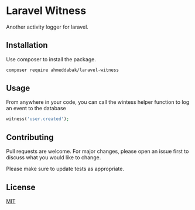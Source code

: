 # Laravel Witness

Another activity logger for laravel.

## Installation

Use composer to install the package.

```bash
composer require ahmeddabak/laravel-witness
```

## Usage

From anywhere in your code, you can call the wintess helper function to log an event to the database 

```php
witness('user.created');
```

## Contributing
Pull requests are welcome. For major changes, please open an issue first to discuss what you would like to change.

Please make sure to update tests as appropriate.

## License
[MIT](./LICENSE.md)
